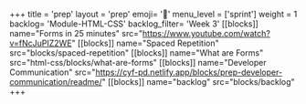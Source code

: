 +++
title = 'prep'
layout = 'prep'
emoji= '📝'
menu_level = ['sprint']
weight = 1
backlog= 'Module-HTML-CSS'
backlog_filter= 'Week 3'
[[blocks]]
name="Forms in 25 minutes"
src="https://www.youtube.com/watch?v=fNcJuPIZ2WE"
[[blocks]]
name="Spaced Repetition"
src="blocks/spaced-repetition"
[[blocks]]
name="What are Forms"
src="html-css/blocks/what-are-forms"
[[blocks]]
name="Developer Communication"
src="https://cyf-pd.netlify.app/blocks/prep-developer-communication/readme/"
[[blocks]]
name="backlog"
src="blocks/backlog"
+++
